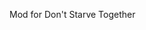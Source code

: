 Mod for Don't Starve Together

<!-- # TODO List
- [x] 皮肤
- [x] 武器
- [x] 技能
- [x] 配方
- [ ] 加载提示
- [ ] 字符串
- [ ] 技能树
- [ ] 更多没有意义的内容
- [ ] 兼容哈姆雷特
- [x] 兼容永不妥协
- [x] 开发者墓碑
- [ ] momo(building)

# 中文

**作者原话:**

    你可以随意重新编辑或上传我的 dst mod，不用告诉我。
    不可商用。一切都必须是免费的，不需要付费。
    关于我的旧模组，我可能不会再更新了。

**我的废话:**

    如果你发现了任何bug，或者有任何建议，请发邮件给我或者在Github上提交issue
    任何人都可以自由地修改和重新发布，不可商用
    请修改者自行处理代码变动引发的一切效果，我不提供任何技术支持，是的，不要来问我
    最后祝你修改的时候不会崩溃!

# English Version

**Original Author:**

    If you want to edit or upload my dst mod you can do it no need to tell me.
    Do not use my work for income. everything must be free no pay wall.
    About my old mod I maybe not update it anymore.

**Modify Author:**

    If you find any bugs, or have any suggestions, please email me or submit an issue in my Github repository
    Anyone is free to modify and upload, Not for commercial use
    Modifiers are asked to handle all effects caused by code changes by themselves. I do not provide any technical support. yeah, don’t ask me.
    Happy modifying!

***

* Email: sydney.dev@proton.me
* Github: [Louis-Manutsawee](https://github.com/Manutsawee/Louis-Manutsawee)

* Original Author(原作者): #ffffff
* Modify Author(我): Sydney -->

